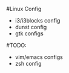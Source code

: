 #Linux Config

- i3/i3blocks config
- dunst config
- gtk configs

#TODO:

- vim/emacs configs
- zsh config
